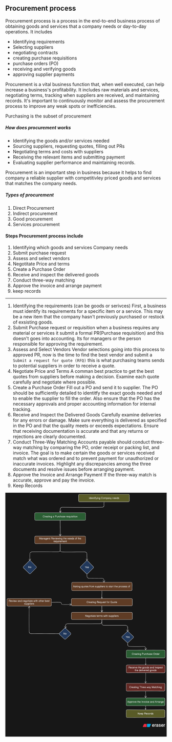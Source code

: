 ## Procurement process

Procurement process is a process in the end-to-end business process of obtaining goods and services that a company needs or day-to-day operations. It includes

* Identifying requirements
* Selecting suppliers
* negotiating contracts
* creating purchase requisitions
* purchase orders (PO)
* receiving and verifying goods
* approving supplier payments

Procurement is a vital business function that, when well executed, can help increase a business's profitability.
It includes raw materials and services, negotiating terms, tracking when suppliers are received, and maintaining records.
It's important to continuously monitor and assess the procurement process to improve any weak spots or inefficiencies.

Purchasing is the subset of procurement

##### How does procurement works

* Identifying the goods and/or services needed
* Sourcing suppliers, requesting quotes, filling out PRs
* Negotiating terms and costs with suppliers
* Receiving the relevant items and submitting payment
* Evaluating supplier performance and maintaining records.

Procurement is an important step in business because it helps to find company a reliable supplier with competitivley priced goods and services that matches the company needs.

##### Types of procurement

1. Direct Procurement
2. Indirect procurement
3. Good procurement
4. Services procurement

#### Steps Procurement process include

1. Identifying which goods and services Company needs
2. Submit purchase request
3. Assess and select vendors
4. Negotitate Price and terms
5. Create a Purchase Order
6. Receive and inspect the delivered goods
7. Conduct three-way matching
8. Approve the invoice and arrange payment
9. keep records

---

1. Identifying the requirements (can be goods or serivces)
   First, a business must identify its requirements for a specific item or a service. This may be a new item that the company hasn't previously purchased or restock of exsisting goods.
2. Submit Purchase request or requisition
   when a business requires any material or services it submit a formal PR(Purchase requisition) and this doesn't goes into accounting. Its for managers or the person responsible for approving the requirement.
3. Assess and Select Vendors
   Vendor selections going into this process to approved PR, now is the time to find the best vendor and submit a `Submit a request for quote (RFQ)` this is what purchasing teams sends to potential suppliers in order to receive a quote.
4. Negotiate Price and Terms
   A comman best practice to get the best quotes from suppliers before making a decision. Examine each quote carefully and negotiate where possible.
5. Create a Purchase Order
   Fill out a PO and send it to supplier. The PO should be sufficiently detailed to identitfy the exact goods needed and to enable the supplier to fill the order. Also ensure that the PO has the necessary approvals and proper accounting information for internal tracking.
6. Receive and Inspect the Delivered Goods
   Carefully examine deliveries for any errors or damage. Make sure everything is delivered as specified in the PO and that the quality meets or exceeds expectations. Ensure that receiving documentation is accurate and that any returns or rejections are clearly documented.
7. Conduct Three-Way Matching
   Accounts payable should conduct three-way matching by comparing the PO, order receipt or packing list, and invoice.
   The goal is to make certain the goods or services received match what was ordered and to prevent payment for unauthorized or inaccurate invoices.
   Highlight any discrepancies among the three documents and resolve issues before arranging payment.
8. Approve the Invoice and Arrange Payment
   If the three-way match is accurate, approve and pay the invoice.
9. Keep Records

![1757502920525](images/ProcurementProcess/1757502920525.png)

